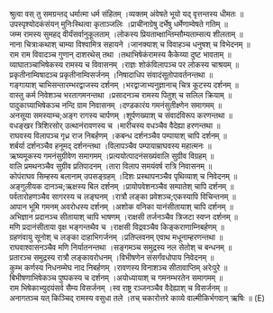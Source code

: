 

  
श्रुत्वा वस् तु समग्रन्तद् धर्मात्मा धर्म संहितम् ।व्यक्तम् अंवेषते भूयो यद् वृत्तन्तस्य धीमतः  ॥   
उपस्पृश्योदकंसंयन् मुनिःस्थित्वा कृताञ्जलिः ।प्राचीनाग्रेषु दर्भेषु धर्मेणाम्वेषते गतिम्  ॥   
जम्म रामस्य सुमहद् वीर्यंसर्वानुकूलताम् ।लोकस्य प्रियताम्क्षान्तिम्सौम्यताम्सत्य शीलताम्  ॥   
नाना चित्राःकथाश् चाम्या विश्वामित्र सहायने ।जानक्याश् च विवाहञ्च धनुषश् च विभेदनम्  ॥   
राम राम विवादञ्च गुणान् दाशरथेस् तथा ।तथाभिषेकंरामस्य कैकेय्या दुष्ट भावताम्  ॥   
व्याघातञ्चाभिषेकस्य रामस्य च विवासनम् ।राज्ञः शोकंविलापञ्च पर लोकस्य चाश्रयम्  ॥   
प्रकृतीनाम्विषादञ्च प्रकृतीनाम्विसर्जनम् ।निषादाधिप संवादंसूतोपावर्तनन्तथा  ॥   
गङ्गायाश् चाभिसन्तारम्भरद्वाजस्य दर्शनम् ।भरद्वाजाभ्यनुज्ञानाच् चित्र कूटस्य दर्शनम्  ॥   
वास्तु कर्म निवेशञ्च भरतागमनन्तथा ।प्रसादनञ्च रामस्य पितुश् च सलिल क्रियाम्  ॥   
पादुकाग्र्याभिषेकञ्च नन्दि ग्राम निवासनम् ।दण्डकारंय गमनंसुतीक्ष्णेन समागमम्  ॥   
अनसूया समस्याम्च;अङ्ग रागस्य चार्पणम् ।शूर्पणख्याश् च संवादंविरूप करणन्तथा  ॥   
वधङ्खर त्रिशिरसोर् उत्थानंरावणस्य च ।मारीचस्य वधञ्चैव वैदेह्या हरणन्तथा  ॥   
राघवस्य विलापञ्च गृध्र राज निबर्हणम् ।कबन्ध दर्शनञ्चैव पम्पायाश् चापि दर्शनम्  ॥   
शर्बर्या दर्शनञ्चैव हनूमद् दर्शनन्तथा ।विलापञ्चैव पम्पायाम्राघवस्य महात्मनः  ॥   
ऋष्यमूकस्य गमनंसुग्रीवेण समागमम् ।प्रत्ययोत्पादनंसख्यंवालि सुग्रीव विग्रहम्  ॥   
वालि प्रमथनञ्चैव सुग्रीव प्रतिपादनम् ।तारा विलाप समयंवर्ष रात्रि निवासनम्  ॥   
कोपंराघव सिम्हस्य बलानाम् उपसङ्ग्रहम् ।दिशः प्रस्थापनञ्चैव पृथिव्याश् च निवेदनम्  ॥   
अङ्गुलीयक दानञ्च;ऋक्षस्य बिल दर्शनम् ।प्रायोपवेशनञ्चैव सम्पातेश् चापि दर्शनम्  ॥   
पर्वतारोहणञ्चैव सागरस्य च लङ्घनम् ।रात्रौ लङ्का प्रवेशञ्च;एकस्यापि विचिन्तनम्  ॥   
आपान भूमि गमनम् अवरोधस्य दर्शनम् ।अशोक वनिका यानंसीतायाश् चापि दर्शनम्  ॥   
अभिज्ञान प्रदानञ्च सीतायाश् चापि भाषणम् ।राक्षसी तर्जनञ्चैव त्रिजटा स्वप्न दर्शनम्  ॥   
मणि प्रदानंसीताया वृक्ष भङ्गन्तथैव च ।राक्षसी विद्रवञ्चैव किङ्कराणाम्निबर्हणम्  ॥   
ग्रहणंवायु सूनोश् च लङ्का दाहाभिगर्जनम् ।प्रतिप्लवनम् एवाथ मधूनाम्हरणन्तथा  ॥   
राघवाश्वासनञ्चैव मणि निर्यातनन्तथा ।सङ्गमञ्च समुद्रस्य नल सेतोश् च बन्धनम्  ॥   
प्रतारञ्च समुद्रस्य रात्रौ लङ्कावरोधनम् ।विभीषणेन संसर्गंवधोपाय निवेदनम्  ॥   
कुम्भ कर्णस्य निधनम्मेघ नाद निबर्हणम् ।रावणस्य विनाशञ्च सीतावाप्तिम् अरेःपुरे  ॥   
बिभीषणाभिषेकञ्च पुष्पकस्य च दर्शनम् ।अयोध्यायाश् च गमनम्भरतेन समागमम्  ॥   
राम भिषेकाभ्युदयंसर्व सैम्य विसर्जनम् ।स्व राष्ट्र रञ्जनञ्चैव वैदेह्याश् च विसर्जनम्  ॥   
अनागतञ्च यत् किञ्चिद् रामस्य वसुधा तले ।तच् चकारोत्तरे काव्ये वाल्मीकिर्भगवान् ऋषिः  ॥ (E)  

